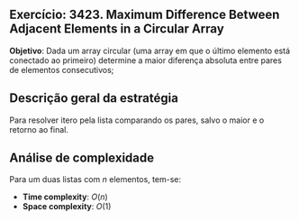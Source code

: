 ## Exercício: 3423. Maximum Difference Between Adjacent Elements in a Circular Array
**Objetivo**: Dada um array circular (uma array em que o último elemento está conectado ao primeiro) determine a maior diferença absoluta entre pares de elementos consecutivos;

## Descrição geral da estratégia
Para resolver itero pela lista comparando os pares, salvo o maior e o retorno ao final.

## Análise de complexidade
Para um duas listas com $n$ elementos, tem-se:
- **Time complexity**: $O(n)$
- **Space complexity**: $O(1)$